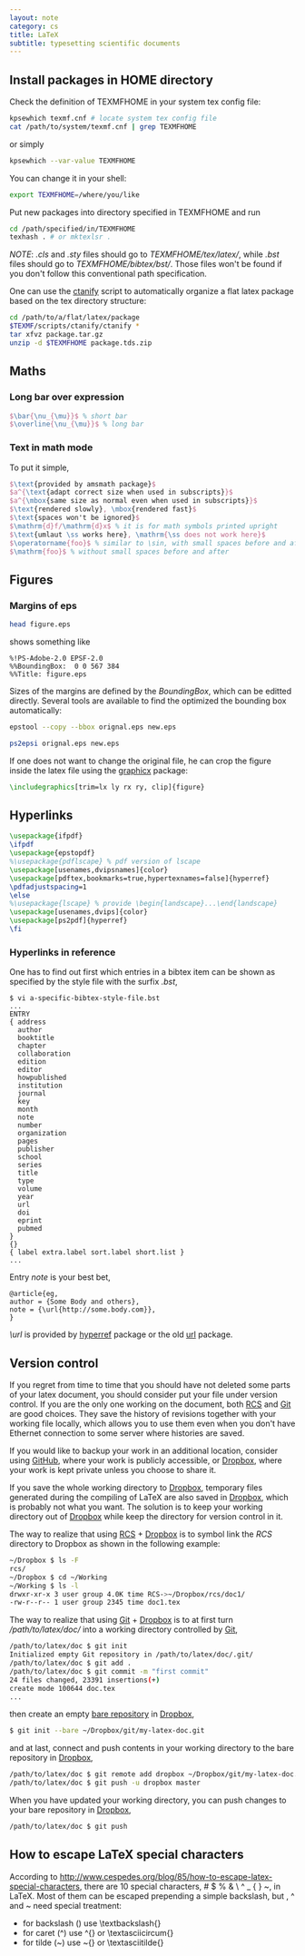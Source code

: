 ```yaml
---
layout: note
category: cs
title: LaTeX
subtitle: typesetting scientific documents
---
```


## Install packages in HOME directory

Check the definition of TEXMFHOME in your system tex config file:

~~~sh
kpsewhich texmf.cnf # locate system tex config file
cat /path/to/system/texmf.cnf | grep TEXMFHOME
~~~

or simply
```sh
kpsewhich --var-value TEXMFHOME
```

You can change it in your shell:

~~~sh
export TEXMFHOME=/where/you/like
~~~

Put new packages into directory specified in TEXMFHOME and run

~~~sh
cd /path/specified/in/TEXMFHOME
texhash . # or mktexlsr .
~~~

*NOTE*: *.cls* and *.sty* files should go to *TEXMFHOME/tex/latex/*, while
*.bst* files should go to *TEXMFHOME/bibtex/bst/*. Those files won't be found
if you don't follow this conventional path specification.

One can use the [ctanify][] script to automatically organize a flat latex package based on the tex directory structure:

```sh
cd /path/to/a/flat/latex/package
$TEXMF/scripts/ctanify/ctanify *
tar xfvz package.tar.gz
unzip -d $TEXMFHOME package.tds.zip
```

[ctanify]: https://ctan.org/pkg/ctanify

## Maths

### Long bar over expression

~~~latex
$\bar{\nu_{\mu}}$ % short bar
$\overline{\nu_{\mu}}$ % long bar
~~~

### Text in math mode

To put it simple,

~~~latex
$\text{provided by amsmath package}$
$a^{\text{adapt correct size when used in subscripts}}$
$a^{\mbox{same size as normal even when used in subscripts}}$
$\text{rendered slowly}, \mbox{rendered fast}$
$\text{spaces won't be ignored}$
$\mathrm{d}f/\mathrm{d}x$ % it is for math symbols printed upright
$\text{umlaut \ss works here}, \mathrm{\ss does not work here}$
$\operatorname{foo}$ % similar to \sin, with small spaces before and after
$\mathrm{foo}$ % without small spaces before and after
~~~

## Figures

### Margins of eps

~~~sh
head figure.eps
~~~

shows something like

~~~
%!PS-Adobe-2.0 EPSF-2.0
%%BoundingBox:  0 0 567 384
%%Title: figure.eps
~~~

Sizes of the margins are defined by the *BoundingBox*, which can be editted
directly. Several tools are available to find the optimized the bounding box
automatically:

~~~sh
epstool --copy --bbox orignal.eps new.eps
~~~

~~~sh
ps2epsi orignal.eps new.eps
~~~

If one does not want to change the original file, he can crop the figure inside
the latex file using the [graphicx](http://ctan.org/pkg/graphicx) package:

~~~ latex
\includegraphics[trim=lx ly rx ry, clip]{figure}
~~~

## Hyperlinks

~~~ latex
\usepackage{ifpdf}
\ifpdf
\usepackage{epstopdf}
%\usepackage{pdflscape} % pdf version of lscape
\usepackage[usenames,dvipsnames]{color}
\usepackage[pdftex,bookmarks=true,hypertexnames=false]{hyperref}
\pdfadjustspacing=1
\else
%\usepackage{lscape} % provide \begin{landscape}...\end{landscape}
\usepackage[usenames,dvips]{color}
\usepackage[ps2pdf]{hyperref}
\fi
~~~

### Hyperlinks in reference

One has to find out first which entries in a bibtex item can be shown as
specified by the style file with the surfix *.bst*,

~~~ 
$ vi a-specific-bibtex-style-file.bst
...
ENTRY
{ address
  author
  booktitle
  chapter
  collaboration
  edition
  editor
  howpublished
  institution
  journal
  key
  month
  note
  number
  organization
  pages
  publisher
  school
  series
  title
  type
  volume
  year
  url
  doi
  eprint
  pubmed
}
{}
{ label extra.label sort.label short.list }
...
~~~

Entry *note* is your best bet,

~~~
@article{eg,
author = {Some Body and others},
note = {\url{http://some.body.com}},
}
~~~

*\url* is provided by [hyperref](http://www.ctan.org/pkg/hyperref) package or
the old [url](http://www.ctan.org/pkg/url) package.

## Version control

If you regret from time to time that you should have not deleted some parts of
your latex document, you should consider put your file under version control.
If you are the only one working on the document, both [RCS](../rcs) and
[Git](../git) are good choices. They save the history of revisions together
with your working file locally, which allows you to use them even when you
don't have Ethernet connection to some server where histories are saved.

If you would like to backup your work in an additional location, consider using
[GitHub](../github), where your work is publicly accessible, or [Dropbox][db],
where your work is kept private unless you choose to share it.

If you save the whole working directory to [Dropbox][db], temporary files
generated during the compiling of LaTeX are also saved in [Dropbox][db], which
is probably not what you want. The solution is to keep your working directory
out of [Dropbox][db] while keep the directory for version control in it.

The way to realize that using [RCS](../rcs) + [Dropbox][db] is to symbol link
the *RCS* directory to Dropbox as shown in the following example:

~~~sh
~/Dropbox $ ls -F
rcs/
~/Dropbox $ cd ~/Working
~/Working $ ls -l
drwxr-xr-x 3 user group 4.0K time RCS->~/Dropbox/rcs/doc1/
-rw-r--r-- 1 user group 2345 time doc1.tex
~~~

The way to realize that using [Git](../git) + [Dropbox][db] is to at first turn
*/path/to/latex/doc/* into a working directory controlled by [Git](../git),

~~~sh
/path/to/latex/doc $ git init
Initialized empty Git repository in /path/to/latex/doc/.git/
/path/to/latex/doc $ git add .
/path/to/latex/doc $ git commit -m "first commit"
24 files changed, 23391 insertions(+)
create mode 100644 doc.tex
...
~~~

then create an empty [bare repository][br] in [Dropbox][db],

~~~sh
$ git init --bare ~/Dropbox/git/my-latex-doc.git 
~~~

and at last, connect and push contents in your working directory to the bare
repository in [Dropbox][db],

~~~sh
/path/to/latex/doc $ git remote add dropbox ~/Dropbox/git/my-latex-doc.git
/path/to/latex/doc $ git push -u dropbox master
~~~

When you have updated your working directory, you can push changes to your bare
repository in [Dropbox][db],

~~~sh
/path/to/latex/doc $ git push
~~~

## How to escape LaTeX special characters

According to http://www.cespedes.org/blog/85/how-to-escape-latex-special-characters, there are 10 special characters, # \$ % & \ ^ _ { } ~, in LaTeX.  Most of them can be escaped prepending a simple backslash, but \, ^ and ~ need special treatment:
- for backslash (\) use \textbackslash{}
- for caret (^) use \^{} or \textasciicircum{}
- for tilde (~) use \~{} or \textasciitilde{}

[db]: https://www.dropbox.com/
[br]: https://www.google.com/search?q=git+bare+repository
